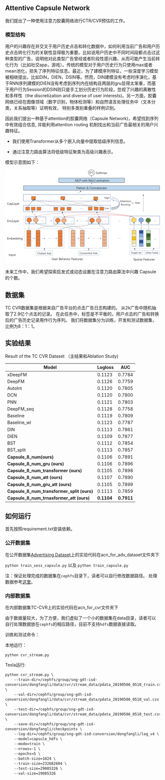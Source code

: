 ## Attentive Capsule Network 

我们提出了一种使用注意力胶囊网络进行CTR/CVR预估的工作。

### 模型结构

用户的兴趣存在并交叉于用户历史点击和转化数据中，如何利用当前广告和用户历史点击转化行为的关联性显得极为重要。比如说用户历史中不同时间段都点击过这种类型的广告，说明他对此类型广告曾经或者阶段性感兴趣，从而可能产生当前转化行为（比如社交app，游戏）。传统的模型对于用户历史行为只使用max或者mean池化，损失了序列特征信息。最近，为了建模序列特征，一些深度学习模型被相继提出，比如DIN，DIEN，DSIN等。然而，DIN建模没有考虑时序演化，基于RNN序列建模的DIEN没有考虑到序列内在结构且两层的gru显得太笨重，而基于用户行为Session的DSIN则只是手工划分历史行为阶段，忽视了兴趣的离散性和多样性（the discretization and diverse of user interests)。另一方面，胶囊网络已经在图像领域（数字识别，物体检测等）和自然语言处理任务中（文本分类，关系抽取等）证明有效， 特别多类别重叠的样例识别。

因此我们提出一种基于attention的胶囊网络（Capsule Network)，希望找到序列中有效组合信息, 并能利用attention routing 机制找出和当前广告最相关的用户兴趣特征。

* 我们使用Transformer从多个嵌入向量中提取低级序列信息。

* 通过注意力路由算法将低级特征聚类为高级兴趣表示。

模型示意图如下：

![model](model.png)

未来工作中，我们希望探索启发式或动态设置在注意力路由算法中兴趣 Capsule 的个数。

## 数据集

TC CVR数据集是根据来自广告平台的点击广告日志构建的。 从2k广告中随机抽取了2.9亿个点击的记录。 在此任务中，标签是不平衡的，用户点击的广告和转换后的广告历史记录用作行为序列。 我们将数据集分为训练，开发和测试数据集，比例为8：1：1。

## 实验结果

Result of the TC CVR Dataset （主结果和Ablation Study)

| Model                                      | Logloss    | AUC        |
| ------------------------------------------ | ---------- | ---------- |
| xDeepFM                                    | 0.1123     | 0.7784     |
| DeepFM                                     | 0.1126     | 0.7759     |
| AutoInt                                    | 0.1120     | 0.7805     |
| DCN                                        | 0.1120     | 0.7800     |
| PNN                                        | 0.1121     | 0.7803     |
| DeepFM_seq                                 | 0.1128     | 0.7758     |
| Baseline                                   | 0.1119     | 0.7809     |
| Baseline_wl                                | 0.1123     | 0.7787     |
| DIN                                        | 0.1113     | 0.7861     |
| DIEN                                       | 0.1109     | 0.7877     |
| BST                                        | 0.1112     | 0.7854     |
| BST_split                                  | 0.1113     | 0.7857     |
| **Capsule_8_num(ours)**                    | 0.1106     | 0.7891     |
| **Capsule_8_num_gru (ours)**               | 0.1106     | 0.7896     |
| **Capsule_8_num_transformer   (ours)**     | 0.1105     | 0.7898     |
| **Capsule_8_num_att (ours)**               | 0.1107     | 0.7890     |
| **Capsule_8_num_gru_att (ours)**           | 0.1105     | 0.7899     |
| **Capsule_8_num_transformer_split (ours)** | 0.1113     | 0.7859     |
| **Capsule_8_num_trnasformer_att  (ours)**  | **0.1104** | **0.7911** |

## 如何运行

首先按照requirement.txt安装依赖。

### 公开数据集

在公开数据集[Advertising Dataset](https://tianchi.aliyun.com/dataset/dataDetail?dataId=56)上的实验代码在acn_for_adv_dataset文件夹下

`python train_sess_capsule.py`  以及 `python train_capsule.py`

注：保证处理完成的数据集在`cephfs`目录下，读者可以自行修改数据路径。 处理数据参考[这里](<https://github.com/shenweichen/DSIN>)。

### 内部数据集

在内部数据集TC-CVR上的实验代码在acn_for_cvr文件夹下

由于数据量较大，为了方便，我们虚拟了一个小的数据集在data目录，读者可以自行处理数据放在`cephfs`的相应路径，目前不支持`hdfs`数据直接读取。

训练和测试命令：

本地运行：

```shell
python cvr_stream.py
```

Tesla运行:

```shell
python cvr_stream.py \
	--train-dir=/cephfs/group/sng-gdt-isd-conversion/dongfangli/data/cvr/stream_data/pdata_20190506_0510_train.csv \
	--val-dir=/cephfs/group/sng-gdt-isd-	conversion/dongfangli/data/cvr/stream_data/pdata_20190506_0510_val.csv \
	--test-dir=/cephfs/group/sng-gdt-isd-conversion/dongfangli/data/cvr/stream_data/pdata_20190506_0510_test.csv \
	--save-dir=/cephfs/group/sng-gdt-isd-conversion/dongfangli/checkpoints \
	--log-dir=/cephfs/group/sng-gdt-isd-conversion/dongfangli/log_v4 \
	--model=capsule_hdfs \
	--mode=train \
	--nrows=-1 \
	--epochs=5 \
	--batch-size=1024 \
	--train-size=232682604 \
	--test-size=29085326 \
	--val-size=29085326 
```